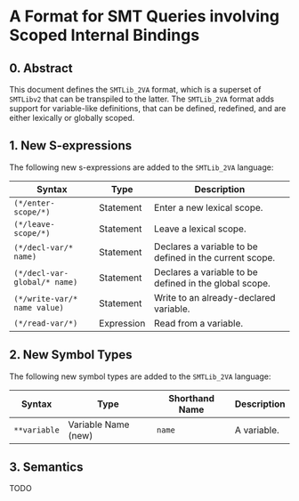 # A Format for SMT Queries involving Scoped Internal Bindings

## 0. Abstract

This document defines the `SMTLib_2VA` format, which is a superset of `SMTLibv2` that can be transpiled to the latter. The `SMTLib_2VA` format adds support for variable-like definitions, that can be defined, redefined, and are either lexically or globally scoped. 

## 1. New S-expressions

The following new s-expressions are added to the `SMTLib_2VA` language:

| Syntax                          | Type       | Description                                             |
|---------------------------------|------------|---------------------------------------------------------|
| `(*/enter-scope/*)`             | Statement  | Enter a new lexical scope.                              |
| `(*/leave-scope/*)`             | Statement  | Leave a lexical scope.                                  |
| `(*/decl-var/* name)`           | Statement  | Declares a variable to be defined in the current scope. |
| `(*/decl-var-global/* name)`    | Statement  | Declares a variable to be defined in the global scope.  |
| `(*/write-var/* name value)`    | Statement  | Write to an already-declared variable.                  |
| `(*/read-var/*)`                | Expression | Read from a variable.                                   |

## 2. New Symbol Types

The following new symbol types are added to the `SMTLib_2VA` language:

| Syntax             | Type                | Shorthand Name | Description   |
|--------------------|---------------------|----------------|---------------|
| `**variable`       | Variable Name (new) | `name`         | A variable.   |

## 3. Semantics

TODO

